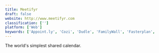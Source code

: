 ```yaml
---
title: Meetifyr
draft: false 
website: http://www.meetifyr.com
classification: ['']
platform: ['Web']
keywords: ['Appoint.ly', 'Cozi', 'Dudle', 'FamilyWall', 'Fasterplan', 'Framadate', 'FullCalendar', 'JayPad', 'MeetVibe', 'Nuages', 'Omnipointment', 'OpenSondage', 'OurHome', 'PollUnit', 'Propoodle.net', 'Skeduly', 'Smart Scheduling', 'Tribeez', 'Vyte', 'WhenIsGood', 'Xoyondo', 'moreganize']
---
```

The world's simplest shared calendar.